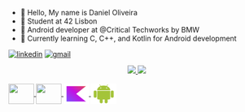 - 👋 Hello, My name is Daniel Oliveira
- 🏫 Student at 42 Lisbon
- 🏢 Android developer at @Critical Techworks by BMW
- 🌱 Currently learning C, C++, and Kotlin for Android development

[![linkedin](https://img.shields.io/badge/linkedin-0A66C2?style=for-the-badge&logo=linkedin&logoColor=white)](https://www.linkedin.com/in/daniel-oliveira-7085a37a/)
[![gmail](https://img.shields.io/badge/Gmail-D14836?style=for-the-badge&logo=gmail&logoColor=white)](mailto:dtoliverbr@gmail.com)
<div align="center">
  <a href="https://github.com/Daniel-0liver">
  <img height="180em" src="https://github-readme-stats.vercel.app/api?username=Daniel-0liver&show_icons=true&theme=aura&include_all_commits=true&count_private=true"/>
  <img height="180em" src="https://github-readme-stats.vercel.app/api/top-langs/?username=Daniel-0liver&layout=compact&langs_count=7&theme=aura"/>
</div>

<div style="display: inline_block"><br>
  <img align="center" height="40" width="50" src="https://cdn.jsdelivr.net/gh/devicons/devicon/icons/c/c-original.svg">
  <img align="center" height="40" width="50" src="https://github.com/isocpp/logos/blob/master/cpp_logo.svg">
  <img align="center" height="40" width="50" src="https://github.com/devicons/devicon/blob/v2.16.0/icons/kotlin/kotlin-original.svg">
  <img align="center" height="40" width="50" src="https://github.com/devicons/devicon/blob/v2.16.0/icons/android/android-original.svg">
</div>
